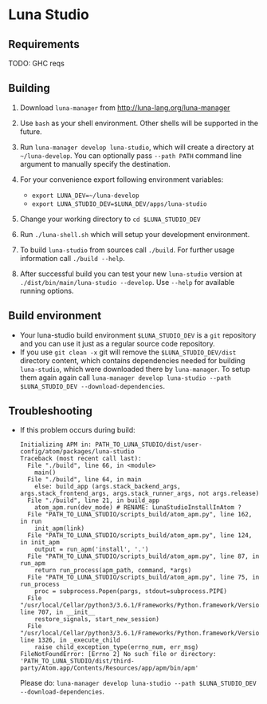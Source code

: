 # Luna Studio

## Requirements

TODO: GHC reqs

## Building
  1. Download `luna-manager` from http://luna-lang.org/luna-manager
  2. Use `bash` as your shell environment. Other shells will be supported in the future.
  3. Run `luna-manager develop luna-studio`, which will create a directory at `~/luna-develop`. You can optionally pass `--path PATH` command line argument to manually specify the destination.  
  4. For your convenience export following environment variables:
     * `export LUNA_DEV=~/luna-develop`
     * `export LUNA_STUDIO_DEV=$LUNA_DEV/apps/luna-studio`
  
  5. Change your working directory to `cd $LUNA_STUDIO_DEV`
  6. Run `./luna-shell.sh` which will setup your development environment.
  7. To build `luna-studio` from sources call `./build`. For further usage information call `./build --help`.
  8. After successful build you can test your new `luna-studio` version at `./dist/bin/main/luna-studio --develop`. Use `--help` for available running options.

## Build environment
  * Your luna-studio build environment `$LUNA_STUDIO_DEV` is a `git` repository and you can use it just as a regular source code repository.
  * If you use `git clean -x` git will remove the `$LUNA_STUDIO_DEV/dist` directory content, which contains dependencies needed for building `luna-studio`, which were downloaded there by `luna-manager`. To setup them again again call `luna-manager develop luna-studio --path $LUNA_STUDIO_DEV --download-dependencies`.
  
## Troubleshooting
  * If this problem occurs during build:
    ```text
    Initializing APM in: PATH_TO_LUNA_STUDIO/dist/user-config/atom/packages/luna-studio
    Traceback (most recent call last):
      File "./build", line 66, in <module>
        main()
      File "./build", line 64, in main
        else: build_app (args.stack_backend_args, args.stack_frontend_args, args.stack_runner_args, not args.release)
      File "./build", line 21, in build_app
        atom_apm.run(dev_mode) # RENAME: LunaStudioInstallInAtom ?
      File "PATH_TO_LUNA_STUDIO/scripts_build/atom_apm.py", line 162, in run
        init_apm(link)
      File "PATH_TO_LUNA_STUDIO/scripts_build/atom_apm.py", line 124, in init_apm
        output = run_apm('install', '.')
      File "PATH_TO_LUNA_STUDIO/scripts_build/atom_apm.py", line 87, in run_apm
        return run_process(apm_path, command, *args)
      File "PATH_TO_LUNA_STUDIO/scripts_build/atom_apm.py", line 75, in run_process
        proc = subprocess.Popen(pargs, stdout=subprocess.PIPE)
      File "/usr/local/Cellar/python3/3.6.1/Frameworks/Python.framework/Versions/3.6/lib/python3.6/subprocess.py", line 707, in __init__
        restore_signals, start_new_session)
      File "/usr/local/Cellar/python3/3.6.1/Frameworks/Python.framework/Versions/3.6/lib/python3.6/subprocess.py", line 1326, in _execute_child
        raise child_exception_type(errno_num, err_msg)
    FileNotFoundError: [Errno 2] No such file or directory: 'PATH_TO_LUNA_STUDIO/dist/third-party/Atom.app/Contents/Resources/app/apm/bin/apm'
    ```
    Please do: `luna-manager develop luna-studio --path $LUNA_STUDIO_DEV --download-dependencies`.
